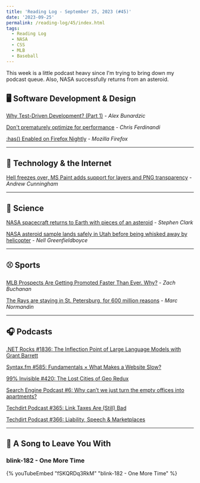 ```yaml
---
title: 'Reading Log - September 25, 2023 (#45)'
date: '2023-09-25'
permalink: /reading-log/45/index.html
tags:
  - Reading Log
  - NASA
  - CSS
  - MLB
  - Baseball
---
```


This week is a little podcast heavy since I'm trying to bring down my podcast queue. Also, NASA successfully returns from an asteroid.
<!-- excerpt -->

## 🖥 Software Development & Design

[Why Test-Driven Development? (Part 1)](https://www.red-gate.com/simple-talk/devops/testing/why-test-driven-development-part-1/) - *Alex Bunardzic*

[Don't prematurely optimize for performance](https://gomakethings.com/dont-prematurely-optimize-for-performance/) - *Chris Ferdinandi*

[:has() Enabled on Firefox Nightly](https://bugzilla.mozilla.org/show_bug.cgi?id=1853701) - *Mozilla Firefox*

---

## 📡 Technology & the Internet

[Hell freezes over, MS Paint adds support for layers and PNG transparency](https://arstechnica.com/gadgets/2023/09/hell-freezes-over-ms-paint-adds-support-for-layers-and-png-transparency/) - *Andrew Cunningham*

---

## 🔬 Science

[NASA spacecraft returns to Earth with pieces of an asteroid](https://arstechnica.com/space/2023/09/nasa-spacecraft-returns-to-earth-with-pieces-of-an-asteroid/) - *Stephen Clark*

[NASA asteroid sample lands safely in Utah before being whisked away by helicopter](https://www.npr.org/2023/09/24/1201386042/watch-live-nasa-sends-an-asteroid-sample-back-to-earth) - *Nell Greenfieldboyce*

---

## ⚾️ Sports

[MLB Prospects Are Getting Promoted Faster Than Ever. Why?](https://defector.com/mlb-prospects-are-getting-promoted-faster-than-ever-why) - *Zach Buchanan*

[The Rays are staying in St. Petersburg, for 600 million reasons](https://www.marcnormandin.com/2023/09/20/tampa-bay-rays-stadium-st-petersburg/) - *Marc Normandin*

---

## 🎧 Podcasts

[.NET Rocks #1836: The Inflection Point of Large Language Models with Grant Barrett](https://www.dotnetrocks.com/details/1836)

[Syntax.fm #585: Fundamentals × What Makes a Website Slow?](https://syntax.fm/show/585/fundamentals-what-makes-a-website-slow)

[99% Invisible #420: The Lost Cities of Geo Redux](https://99percentinvisible.org/episode/lost-cities-of-geo-game-over-redux/)

[Search Engine Podcast #6: Why can’t we just turn the empty offices into apartments?](https://www.audacy.com/podcast/search-engine-c67a8/episodes/why-cant-we-just-turn-the-empty-offices-into-apartments-33d9e)

[Techdirt Podcast #365: Link Taxes Are (Still) Bad](https://www.techdirt.com/2023/09/12/techdirt-podcast-episode-365-link-taxes-are-still-bad/)

[Techdirt Podcast #366: Liability, Speech & Marketplaces](https://www.techdirt.com/2023/09/19/techdirt-podcast-episode-366-liability-speech-marketplaces/)

---

## 🎵 A Song to Leave You With

<h3 class="music">blink-182 - One More Time</h3>

{% youTubeEmbed "fSKQRDq3RkM" "blink-182 - One More Time" %}
